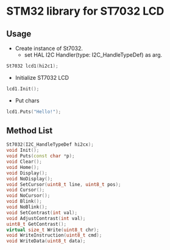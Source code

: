 # STM32 library for ST7032 LCD

## Usage
- Create instance of St7032.
  - set HAL I2C Handler(type: I2C_HandleTypeDef) as arg.
```cpp
St7032 lcd1(hi2c1);
```
- Initialize ST7032 LCD
```cpp
lcd1.Init();
```
- Put chars
```cpp
lcd1.Puts("Hello!");
```

## Method List
```cpp
St7032(I2C_HandleTypeDef hi2cx);
void Init();
void Puts(const char *p);
void Clear();
void Home();
void Display();
void NoDisplay();
void SetCursor(uint8_t line, uint8_t pos);
void Cursor();
void NoCursor();
void Blink();
void NoBlink();
void SetContrast(int val);
void AdjustContrast(int val);
uint8_t GetContrast();
virtual size_t Write(uint8_t chr);
void WriteInstruction(uint8_t cmd);
void WriteData(uint8_t data);
```
